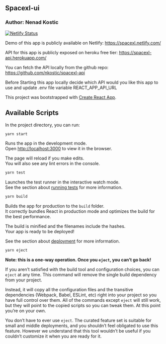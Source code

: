 ## Spacexl-ui
### Author: Nenad Kostic
[![Netlify Status](https://api.netlify.com/api/v1/badges/712e9f53-a7b9-43bd-a642-49fb7394ff40/deploy-status)](https://app.netlify.com/sites/spacexl/deploys)

Demo of this app is publicly available on Netlify: https://spacexl.netlify.com/

API for this app is publicly exposed on heroku free tier: https://spacexl-api.herokuapp.com/

You can fetch the API locally from the github repo: https://github.com/nkostic/spacexl-api

Before Starting this app locally decide which API would you like this app to use and update .env file variable REACT_APP_API_URL

This project was bootstrapped with [Create React App](https://github.com/facebook/create-react-app).

## Available Scripts

In the project directory, you can run:

```sh
yarn start
```

Runs the app in the development mode.<br />
Open [http://localhost:3000](http://localhost:3000) to view it in the browser.

The page will reload if you make edits.<br />
You will also see any lint errors in the console.

```sh
yarn test
```

Launches the test runner in the interactive watch mode.<br />
See the section about [running tests](https://facebook.github.io/create-react-app/docs/running-tests) for more information.

```sh
yarn build
```

Builds the app for production to the `build` folder.<br />
It correctly bundles React in production mode and optimizes the build for the best performance.

The build is minified and the filenames include the hashes.<br />
Your app is ready to be deployed!

See the section about [deployment](https://facebook.github.io/create-react-app/docs/deployment) for more information.

```sh
yarn eject
```

**Note: this is a one-way operation. Once you `eject`, you can’t go back!**

If you aren’t satisfied with the build tool and configuration choices, you can `eject` at any time. This command will remove the single build dependency from your project.

Instead, it will copy all the configuration files and the transitive dependencies (Webpack, Babel, ESLint, etc) right into your project so you have full control over them. All of the commands except `eject` will still work, but they will point to the copied scripts so you can tweak them. At this point you’re on your own.

You don’t have to ever use `eject`. The curated feature set is suitable for small and middle deployments, and you shouldn’t feel obligated to use this feature. However we understand that this tool wouldn’t be useful if you couldn’t customize it when you are ready for it.
